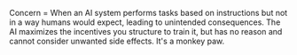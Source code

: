 Concern = When an AI system performs tasks based on instructions but not in a way humans would expect, leading to unintended consequences.
The AI maximizes the incentives you structure to train it, but has no reason and cannot consider unwanted side effects. It's a monkey paw. 

